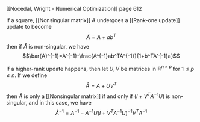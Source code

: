 [[Nocedal, Wright - Numerical Optimization]] page 612

If a square, [[Nonsingular matrix]] $A$ undergoes a [[Rank-one update]] update to become
$$\bar{A}= A + ab^T$$
then if $\bar{A}$ is non-singular, we have
$$\bar{A}^{-1}=A^{-1}-\frac{A^{-1}ab^TA^{-1}}{1+b^TA^{-1}a}$$

If a higher-rank update happens, then let $U,V$ be matrices in $\mathbb{R}^{n\times p}$ for $1 \leq p \leq n$. If we define
$$\hat{A}=A+UV^T$$
then $\hat{A}$ is only a [[Nonsingular matrix]] if and only if $(I+V^TA^{-1}U)$ is non-singular, and in this case, we have
$$\hat{A}^{-1}=A^{-1}-A^{-1}U(I+V^TA^{-1}U)^{-1}V^TA^{-1}$$